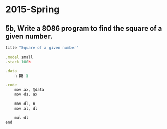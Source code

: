 # 2015-Spring

## 5b, Write a 8086 program to find the square of a given number.

```js
title "Square of a given number"

.model small
.stack 100h

.data
    n DB 5

.code
    mov ax, @data
    mov ds, ax

    mov dl, n
    mov al, dl

    mul dl
end
```
